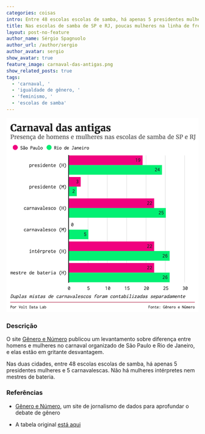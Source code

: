 ```yaml
---
categories: coisas
intro: Entre 48 escolas escolas de samba, há apenas 5 presidentes mulheres e 5 carnavalescas. Não há mulheres intérpretes nem mestres de bateria.
title: Nas escolas de samba de SP e RJ, poucas mulheres na linha de frente
layout: post-no-feature
author_name: Sérgio Spagnuolo
author_url: /author/sergio
author_avatar: sergio
show_avatar: true
feature_image: carnaval-das-antigas.png
show_related_posts: true
tags:
  - 'carnaval, '
  - 'igualdade de gênero, '
  - 'feminismo, '
  - 'escolas de samba'
---
```


![Grafico escolas de samba mulheres vs homens](/graf/carnaval-das-antigas.png)

### Descrição

O site [Gênero e Número](http://www.generonumero.media/o-carnaval-brasileiro-ate-na-desigualdade-de-genero/) publicou um levantamento sobre diferença entre homens e mulheres no carnaval organizado de São Paulo e Rio de Janeiro, e elas estão em gritante desvantagem.

Nas duas cidades, entre 48 escolas escolas de samba, há apenas 5 presidentes mulheres e 5 carnavalescas. Não há mulheres intérpretes nem mestres de bateria.



### Referências


- [Gênero e Número](http://www.generonumero.media/o-carnaval-brasileiro-ate-na-desigualdade-de-genero/), um site de jornalismo de dados para aprofundar o debate de gênero

- A tabela original [está aqui](https://docs.google.com/spreadsheets/d/19cqAOQIZXxNMFEshgcxV_uGi5rgeZ4k9VTkNkiUbx0w/pubhtml)
